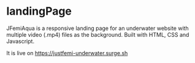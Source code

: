 # landingPage

JFemiAqua is a responsive landing page for an underwater website with multiple video (.mp4) files as the background. Built with HTML, CSS and Javascript.

It is live on https://justfemi-underwater.surge.sh
